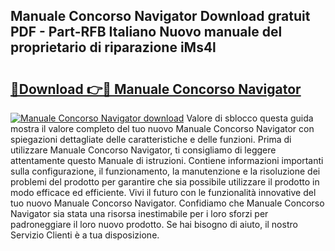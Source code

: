 ## Manuale Concorso Navigator Download gratuit PDF - Part-RFB Italiano Nuovo manuale del proprietario di riparazione iMs4l

# <h2><a href="http://dfbpry.blite.top/?on=Manuale+Concorso+Navigator">🔗Download 👉🔴 Manuale Concorso Navigator</a></h2>

[![Manuale Concorso Navigator download](https://i.imgur.com/lujVjoI.png)](http://dfbpry.blite.top/?on=Manuale+Concorso+Navigator)
Valore di sblocco questa guida mostra il valore completo del tuo nuovo Manuale Concorso Navigator con spiegazioni dettagliate delle caratteristiche e delle funzioni. Prima di utilizzare Manuale Concorso Navigator, ti consigliamo di leggere attentamente questo Manuale di istruzioni. Contiene informazioni importanti sulla configurazione, il funzionamento, la manutenzione e la risoluzione dei problemi del prodotto per garantire che sia possibile utilizzare il prodotto in modo efficace ed efficiente. Vivi il futuro con le funzionalità innovative del tuo nuovo Manuale Concorso Navigator. Confidiamo che Manuale Concorso Navigator sia stata una risorsa inestimabile per i loro sforzi per padroneggiare il loro nuovo prodotto. Se hai bisogno di aiuto, il nostro Servizio Clienti è a tua disposizione.
